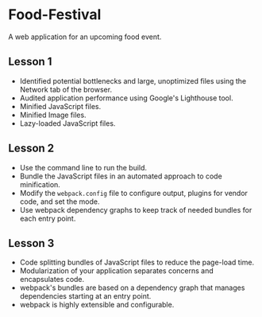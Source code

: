 # Food-Festival

A web application for an upcoming food event.

## Lesson 1

- Identified potential bottlenecks and large, unoptimized files using the Network tab of the browser.
- Audited application performance using Google's Lighthouse tool.
- Minified JavaScript files.
- Minified Image files.
- Lazy-loaded JavaScript files.

## Lesson 2

- Use the command line to run the build.
- Bundle the JavaScript files in an automated approach to code minification.
- Modify the `webpack.config` file to configure output, plugins for vendor code, and set the mode.
- Use webpack dependency graphs to keep track of needed bundles for each entry point.

## Lesson 3

- Code splitting bundles of JavaScript files to reduce the page-load time.
- Modularization of your application separates concerns and encapsulates code.
- webpack's bundles are based on a dependency graph that manages dependencies starting at an entry point.
- webpack is highly extensible and configurable.
